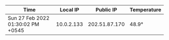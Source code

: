 | Time     | Local IP | Public IP | Temperature |
| ----------- | ----------- | ----------- | ----------- |
| Sun 27 Feb 2022 01:30:02 PM +0545      | 10.0.2.133     | 202.51.87.170  | 48.9° |
